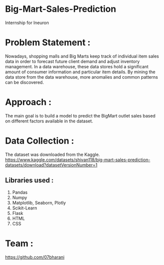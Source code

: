 # Big-Mart-Sales-Prediction
Internship for Ineuron

# Problem Statement :
Nowadays, shopping malls and Big Marts keep track of individual item sales data in order to forecast future client demand and adjust inventory management. In a data warehouse, these data stores hold a significant amount of consumer information and particular item details. By mining the data store from the data warehouse, more anomalies and common patterns can be discovered.

# Approach :
The main goal is to build a model to predict the BigMart outlet sales based on different factors available in the dataset.

# Data Collection : 
The dataset was downloaded from the Kaggle. 
https://www.kaggle.com/datasets/shivan118/big-mart-sales-prediction-datasets/download?datasetVersionNumber=1

## Libraries used :
1) Pandas
2) Numpy
3) Matplotlib, Seaborn, Plotly
4) Scikit-Learn
5) Flask
6) HTML
7) CSS

# Team : 
https://github.com/07bharani




